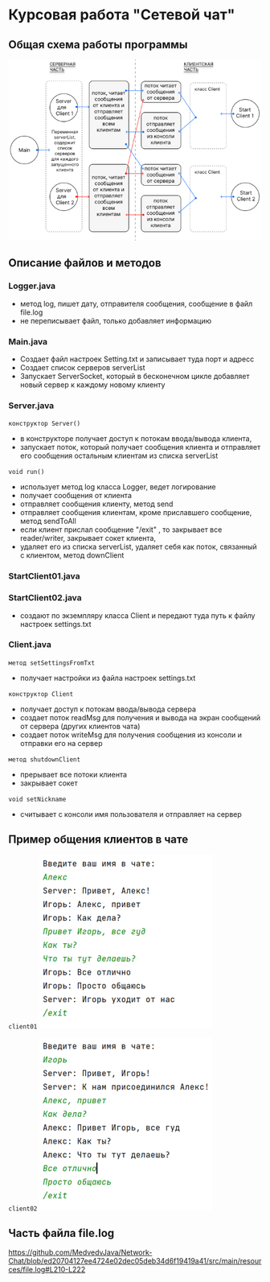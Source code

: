 # Курсовая работа "Сетевой чат"
## Общая схема работы программы
![Схема работы программы](src/main/resources/schema_.png)
## Описание файлов и методов
### Logger.java
- метод log, пишет дату, отправителя сообщения, сообщение в файл file.log
- не переписывает файл, только добавляет информацию

### Main.java
- Создает файл настроек Setting.txt и записывает туда порт и адресс
- Создает список серверов serverList
- Запускает ServerSocket, который в бесконечном цикле добавляет новый сервер к каждому новому клиенту

### Server.java
`конструктор Server()`
- в конструкторе получает доступ к потокам ввода/вывода клиента, 
- запускает поток, который получает сообщения клиента и отправляет его сообщения остальным клиентам из списка serverList

`void run()`
- использует метод log класса Logger, ведет логирование
- получает сообщения от клиента
- отправляет сообщения клиенту, метод send
- отправляет сообщения клиентам, кроме приславшего сообщение, метод sendToAll
- если клиент прислал сообщение "/exit" , то закрывает все reader/writer, закрывает сокет клиента, 
- удаляет его из списка serverList, удаляет себя как поток, связанный с клиентом, метод downClient

### StartClient01.java
### StartClient02.java
- создают по экземпляру класса Client и передают туда путь к файлу настроек settings.txt

### Client.java
`метод setSettingsFromTxt`
- получает настройки из файла настроек settings.txt

`конструктор Client`
- получает доступ к потокам ввода/вывода сервера
- создает поток readMsg для получения и вывода на экран сообщений от сервера (других клиентов чата)
- создает поток writeMsg для получения сообщения из консоли и отправки его на сервер

`метод shutdownClient`
- прерывает все потоки клиента
- закрывает сокет

`void setNickname`
- считывает с консоли имя пользователя и отправляет на сервер

## Пример общения клиентов в чате
`client01`
![Схема работы программы](src/main/resources/client1.png)

`client02`
![Схема работы программы](src/main/resources/client2.png)

## Часть файла file.log

https://github.com/MedvedvJava/Network-Chat/blob/ed20704127ee4724e02dec05deb34d6f19419a41/src/main/resources/file.log#L210-L222
